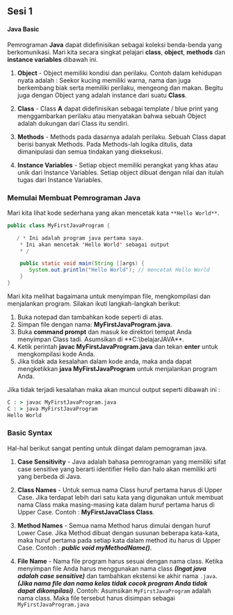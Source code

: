 ## Sesi 1 ##

#### Java Basic ####

Pemrograman **Java** dapat didefinisikan sebagai koleksi benda-benda yang berkomunikasi. 
Mari kita secara singkat pelajari **class**, **object**, **methods** dan **instance variables** dibawah ini.

1. **Object** - Object memiliki kondisi dan perilaku. 
	Contoh dalam kehidupan nyata adalah : 
		Seekor kucing memiliki warna, nama dan juga berkembang biak serta memiliki perilaku, mengeong dan makan. 
		Begitu juga dengan Object yang adalah instance dari suatu **Class**.

2. **Class** - Class **A** dapat didefinisikan sebagai template / blue print yang menggambarkan perilaku atau
	menyatakan bahwa sebuah Object adalah dukungan dari Class itu sendiri.

3. **Methods** - Methods pada dasarnya adalah perilaku. Sebuah Class dapat berisi banyak Methods. 
	Pada Methods-lah logika ditulis, data dimanipulasi dan semua tindakan yang dieksekusi.

4. **Instance Variables** - Setiap object memiliki perangkat yang khas atau unik dari Instance Variables. 
	Setiap object dibuat dengan nilai dan itulah tugas dari Instance Variables.


### Memulai Membuat Pemrograman Java ###

Mari kita lihat kode sederhana yang akan mencetak kata `**Hello World**`.

``` java
public class MyFirstJavaProgram {

   / * Ini adalah program java pertama saya.  
    * Ini akan mencetak 'Hello World' sebagai output
    * /

    public static void main(String []args) {
       System.out.println("Hello World"); // mencetak Hello World 
    }
} 
```


Mari kita melihat bagaimana untuk menyimpan file, mengkompilasi dan menjalankan program. 
Silakan ikuti langkah-langkah berikut:

1. Buka notepad dan tambahkan kode seperti di atas.
2. Simpan file dengan nama: **MyFirstJavaProgram.java**.
3. Buka **command prompt** dan masuk ke direktori tempat Anda menyimpan Class tadi. Asumsikan di **C:\belajarJAVA\**.
4. Ketik perintah **javac MyFirstJavaProgram.java** dan tekan **enter** untuk mengkompilasi kode Anda. 
5. Jika tidak ada kesalahan dalam kode anda, maka anda dapat mengketikkan **java MyFirstJavaProgram** untuk menjalankan program Anda.	

Jika tidak terjadi kesalahan maka akan muncul output seperti dibawah ini :

``` cmd
C : > javac MyFirstJavaProgram.java
C : > java MyFirstJavaProgram 
Hello World
```


### Basic Syntax ###

Hal-hal berikut sangat penting untuk diingat dalam pemograman java.

1. **Case Sensitivity** - Java adalah bahasa pemrograman yang memiliki sifat case sensitive yang berarti 
	identifier Hello dan halo akan memiliki arti yang berbeda di Java.
	
2. **Class Names** - Untuk semua nama Class huruf pertama harus di Upper Case. 
	Jika terdapat lebih dari satu kata yang digunakan untuk membuat nama Class maka masing-masing kata dalam huruf pertama harus di Upper Case.
	Contoh : **MyFirstJavaClass Class**.
	
3. **Method Names** - Semua nama Method harus dimulai dengan huruf Lower Case. 
	Jika Method dibuat dengan susunan beberapa kata-kata, maka huruf pertama pada setiap kata dalam method itu harus di Upper Case. 
	Contoh : **_public void myMethodName()_**.
	
4. **File Name** - Nama file program harus sesuai dengan nama class. Ketika menyimpan file Anda harus menggunakan nama class
	**_(Ingat java adalah case sensitive)_** dan tambahkan ekstensi ke akhir nama `.java`. 
	**_(Jika nama file dan nama kelas tidak cocok program Anda tidak dapat dikompilasi)_**. 
	Contoh: Asumsikan `MyFirstJavaProgram` adalah nama class. Maka file tersebut harus disimpan sebagai ``MyFirstJavaProgram.java``


